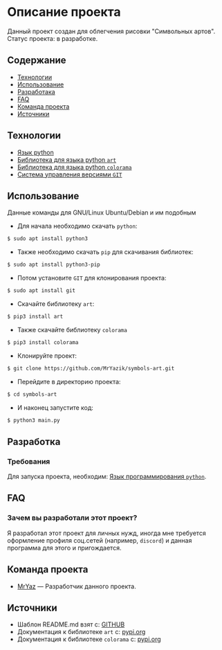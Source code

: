 # Описание проекта

Данный проект создан для облегчения рисовки "Символьных артов". Статус проекта: в разработке.

## Содержание
- [Технологии](#технологии)
- [Использование](#использование)
- [Разработака](#разработка)
- [FAQ](#faq)
- [Команда проекта](#команда-проекта)
- [Источники](#источники)

## Технологии
- [Язык python](https://python.org/)
- [Библиотека для языка python `art`](https://pypi.org/project/art/)
- [Библиотека для языка python `colorama`](https://pypi.org/project/colorama/)
- [Система управления версиями `GIT`](https://git-scm.com/)

## Использование

Данные команды для GNU/Linux Ubuntu/Debian и им подобным

- Для начала необходимо скачать `python`:

```sh
$ sudo apt install python3
```

- Также необходимо скачать `pip` для скачивания библиотек:

```sh
$ sudo apt install python3-pip
```

- Потом установите `GIT` для клонирования проекта:

```sh
$ sudo apt install git
```

- Скачайте библиотеку `art`:

```sh
$ pip3 install art
```

- Также скачайте библиотеку `colorama`

```sh
$ pip3 install colorama
```

- Клонируйте проект:

```sh
$ git clone https://github.com/MrYazik/symbols-art.git
```

- Перейдите в директорию проекта:

```sh
$ cd symbols-art
```

- И наконец запустите код:

```sh
$ python3 main.py
```

## Разработка

### Требования
Для запуска проекта, необходим: [Язык программирования `python`](https://python.org/).

## FAQ 

### Зачем вы разработали этот проект?
Я разработал этот проект для личных нужд, иногда мне требуется оформление профиля соц.сетей (например, `discord`) и данная программа для этого и пригождается.

## Команда проекта

- [MrYaz]() — Разработчик данного проекта.

## Источники
- Шаблон README.md взят с: [GITHUB](https://gist.github.com/bzvyagintsev/0c4adf4403d4261808d75f9576c814c2)
- Документация к библиотеке `art` c: [pypi.org](https://pypi.org/project/art/)
- Документация к библиотеке `colorama` c: [pypi.org](https://pypi.org/project/colorama/)
